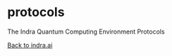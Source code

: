 # protocols

The Indra Quantum Computing Environment Protocols

[Back to indra.ai](https://indra.ai)
